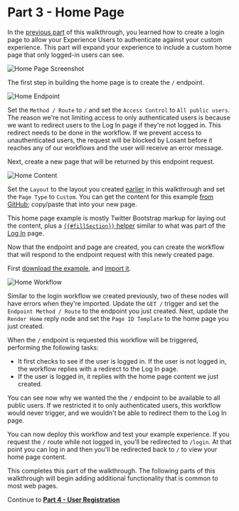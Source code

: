 # Part 3 - Home Page

In the [previous part](/experiences/walkthrough/views/page-layout/) of this walkthrough, you learned how to create a login page to allow your Experience Users to authenticate against your custom experience. This part will expand your experience to include a custom home page that only logged-in users can see.

![Home Page Screenshot](/images/experiences/walkthrough/views/home-page/screenshot.png "Home Page Screenshot")

The first step in building the home page is to create the `/` endpoint.

![Home Endpoint](/images/experiences/walkthrough/views/home-page/home-endpoint.png "Home Endpoint")

Set the `Method / Route` to `/` and set the `Access Control` to `All public users`. The reason we're not limiting access to only authenticated users is because we want to redirect users to the Log In page if they're not logged in. This redirect needs to be done in the workflow. If we prevent access to unauthenticated users, the request will be blocked by Losant before it reaches any of our workflows and the user will receive an error message.

Next, create a new page that will be returned by this endpoint request.

![Home Content](/images/experiences/walkthrough/views/home-page/home-content.png "Home Content")

Set the `Layout` to the layout you created [earlier](/experiences/walkthrough/views/page-layout/) in this walkthrough and set the `Page Type` to `Custom`. You can get the content for this example <a href="https://github.com/Losant/experience-views-walkthrough/blob/master/home-page/home.hbs" target="_blank">from GitHub</a>; copy/paste that into your new page.

This home page example is mostly Twitter Bootstrap markup for laying out the content, plus a [`{{#fillSection}}` helper](/experiences/views/#fillsection-helpers) similar to what was part of the [Log In](/experiences/walkthrough/views/log-in-page/) page.

Now that the endpoint and page are created, you can create the workflow that will respond to the endpoint request with this newly created page.

First <a href="https://cdn.rawgit.com/Losant/experience-views-walkthrough/107a5378/home-page/endpoint-home.flow" target="_blank">download the example</a>, and [import it](/workflows/overview/#import-export).

![Home Workflow](/images/experiences/walkthrough/views/home-page/home-workflow.png "Home Workflow")

Similar to the login workflow we created previously, two of these nodes will have errors when they're imported. Update the `GET /` trigger and set the `Endpoint Method / Route` to the endpoint you just created. Next, update the `Render Home` reply node and set the `Page ID Template` to the home page you just created.

When the `/` endpoint is requested this workflow will be triggered, performing the following tasks:

* It first checks to see if the user is logged in. If the user is not logged in, the workflow replies with a redirect to the Log In page.
* If the user is logged in, it replies with the home page content we just created.

You can see now why we wanted the the `/` endpoint to be available to all public users. If we restricted it to only authenticated users, this workflow would never trigger, and we wouldn't be able to redirect them to the Log In page.

You can now deploy this workflow and test your example experience. If you request the `/` route while not logged in, you'll be redirected to `/login`. At that point you can log in and then you'll be redirected back to `/` to view your home page content.

This completes this part of the walkthrough. The following parts of this walkthrough will begin adding additional functionality that is common to most web pages.

Continue to **[Part 4 - User Registration](/experiences/walkthrough/views/user-registration/)**
